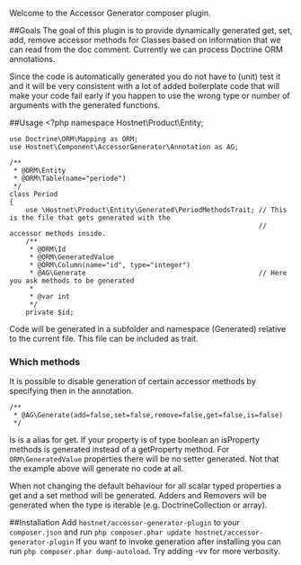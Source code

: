 Welcome to the Accessor Generator composer plugin.

##Goals
The goal of this plugin is to provide dynamically generated get, set, add, remove
accessor methods for Classes based on information that we can read from the doc comment.
Currently we can process Doctrine ORM annotations.

Since the code is automatically generated you do not have to (unit) test it and it
will be very consistent with a lot of added boilerplate code that will make your code
fail early if you happen to use the wrong type or number of arguments with the generated
functions.

##Usage
    <?php
    namespace Hostnet\Product\Entity;
    
    use Doctrine\ORM\Mapping as ORM;
    use Hostnet\Component\AccessorGenerator\Annotation as AG;
    
    /**
     * @ORM\Entity
     * @ORM\Table(name="periode")
     */
    class Period
    {
        use \Hostnet\Product\Entity\Generated\PeriodMethodsTrait; // This is the file that gets generated with the
                                                                  // accessor methods inside.
        /**
         * @ORM\Id
         * @ORM\GeneratedValue
         * @ORM\Column(name="id", type="integer")
         * @AG\Generate                                           // Here you ask methods to be generated
         *
         * @var int
         */
        private $id;

Code will be generated in a subfolder and namespace (Generated) relative to the current
file. This file can be included as trait.

### Which methods
It is possible to disable generation of certain accessor methods by specifying then in
the annotation.

    /**
     * @AG\Generate(add=false,set=false,remove=false,get=false,is=false)
     */

Is is a alias for get. If your property is of type boolean an isProperty methods is
generated instead of a getProperty method. For `ORM\GeneratedValue` properties there
will be no setter generated. Not that the example above will generate no code at all.

When not changing the default behaviour for all scalar typed properties a get and a
set method will be generated. Adders and Removers will be generated when the type is
iterable (e.g. DoctrineCollection or array).

##Installation
Add `hostnet/accessor-generator-plugin` to your `composer.json` and run
`php composer.phar update hostnet/accessor-generator-plugin` If you want to invoke generation
after installing you can run `php composer.phar dump-autoload`. Try adding -vv for more verbosity.
